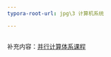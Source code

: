 ```yaml
---
typora-root-url: jpg\3 计算机系统

---
```


## 

补充内容：[并行计算体系课程](http://www.icourses.cn/sCourse/course_3058.html)